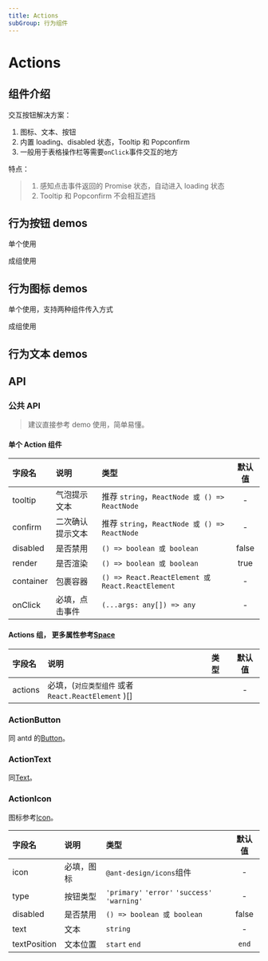 ```yaml
---
title: Actions
subGroup: 行为组件
---
```


# Actions

## 组件介绍

交互按钮解决方案：

1. 图标、文本、按钮
2. 内置 loading、disabled 状态，Tooltip 和 Popconfirm
3. 一般用于表格操作栏等需要`onClick`事件交互的地方

特点：

> 1. 感知点击事件返回的 Promise 状态，自动进入 loading 状态
> 2. Tooltip 和 Popconfirm 不会相互遮挡

## 行为按钮 demos

单个使用
<Demo src="./demos/buttonaction.tsx" />

成组使用
<Demo src="./demos/buttonactions.tsx" />

## 行为图标 demos

单个使用，支持两种组件传入方式
<Demo src="./demos/iconaction.tsx" />

成组使用
<Demo src="./demos/iconactions.tsx" />

## 行为文本 demos

<Demo src="./demos/textaction.tsx" />

## API

### 公共 API

> 建议直接参考 demo 使用，简单易懂。

#### 单个 Action 组件

| 字段名    | 说明             | 类型                                             | 默认值 |
| :-------- | :--------------- | :----------------------------------------------- | :----: |
| tooltip   | 气泡提示文本     | 推荐 `string`，`ReactNode 或 () => ReactNode`    |   -    |
| confirm   | 二次确认提示文本 | 推荐 `string`，`ReactNode 或 () => ReactNode`    |   -    |
| disabled  | 是否禁用         | `() => boolean 或 boolean`                       | false  |
| render    | 是否渲染         | `() => boolean 或 boolean`                       |  true  |
| container | 包裹容器         | `() => React.ReactElement 或 React.ReactElement` |   -    |
| onClick   | 必填，点击事件   | `(...args: any[]) => any`                        |   -    |

#### Actions 组， 更多属性参考[Space](https://ant.design/components/space-cn/)

| 字段名  | 说明                                               | 类型 | 默认值 |
| :------ | :------------------------------------------------- | :--- | :----: |
| actions | 必填，(`对应类型组件` 或者`React.ReactElement` )[] |      |   -    |

### ActionButton

同 antd 的[Button](https://ant.design/components/button-cn/#API)。

### ActionText

同[Text](/components/Text#api)。

### ActionIcon

图标参考[Icon](https://ant.design/components/icon-cn)。

| 字段名       | 说明       | 类型                                          | 默认值 |
| :----------- | :--------- | :-------------------------------------------- | :----: |
| icon         | 必填，图标 | `@ant-design/icons`组件                       |   -    |
| type         | 按钮类型   | `'primary'` `'error'` `'success'` `'warning'` |   -    |
| disabled     | 是否禁用   | `() => boolean 或 boolean`                    | false  |
| text         | 文本       | `string`                                      |   -    |
| textPosition | 文本位置   | `start` `end`                                 | `end`  |
